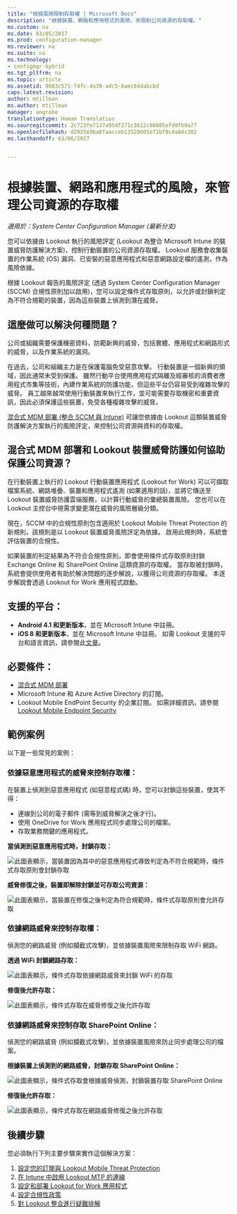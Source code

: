 ```yaml
---
title: "根據風險限制存取權 | Microsoft Docs"
description: "根據裝置、網路和應用程式的風險，來限制公司資源的存取權。"
ms.custom: na
ms.date: 03/05/2017
ms.prod: configuration-manager
ms.reviewer: na
ms.suite: na
ms.technology:
- configmgr-hybrid
ms.tgt_pltfrm: na
ms.topic: article
ms.assetid: 9083c571-f4fc-4a78-adc5-8aec84dabcbd
caps.latest.revision: 
author: mtillman
ms.author: mtillman
manager: angrobe
translationtype: Human Translation
ms.sourcegitcommit: 2c723fe7137a95df271c3612c88805efd8fb9a77
ms.openlocfilehash: d2925e9ba8faacceb13520605e71bf9c4a84c302
ms.lasthandoff: 03/06/2017


---
```

# <a name="manage-access-to-company-resource-based-on-device-network-and-application-risk"></a>根據裝置、網路和應用程式的風險，來管理公司資源的存取權

*適用於：System Center Configuration Manager (最新分支)*

您可以依據由 Lookout 執行的風險評定 (Lookout 為整合 Microsoft Intune 的裝置威脅防護解決方案)，控制行動裝置的公司資源存取權。 Lookout 服務會收集裝置的作業系統 (OS) 漏洞、已安裝的惡意應用程式和惡意網路設定檔的遙測，作為風險依據。 

根據 Lookout 報告的風險評定 (透過 System Center Configuration Manager (SCCM) 合規性原則加以啟用)，您可以設定條件式存取原則，以允許或封鎖判定為不符合規範的裝置，因為這些裝置上偵測到潛在威脅。  

## <a name="what-problem-does-this-solve"></a>這麼做可以解決何種問題？
公司或組織需要保護機密資料，防範新興的威脅，包括實體、應用程式和網路形式的威脅，以及作業系統的漏洞。

在過去，公司和組織主力是在保護電腦免受惡意攻擊。 行動裝置是一個新興的領域，因此通常未受到保護。 雖然行動平台使用應用程式隔離及經審核的消費者應用程式市集等技術，內建作業系統的防護功能，但這些平台仍容易受到複雜攻擊的威脅。 員工越來越常使用行動裝置來執行工作，並可能需要存取機密和重要資訊，因此必須保護這些裝置，免受各種複雜攻擊的威脅。

[混合式 MDM 部署 (整合 SCCM 與 Intune)](https://docs.microsoft.com/en-us/sccm/mdm/understand/choose-between-standalone-intune-and-hybrid-mobile-device-management) 可讓您依據由 Lookout 這類裝置威脅防護解決方案執行的風險評定，來控制公司資源與資料的存取權。

## <a name="how-do-the-hybrid-mdm-deployment-and-lookout-device-threat-protection-help-protect-company-resources"></a>混合式 MDM 部署和 Lookout 裝置威脅防護如何協助保護公司資源？
在行動裝置上執行的 Lookout 行動裝置應用程式 (Lookout for Work) 可以可擷取檔案系統、網路堆疊、裝置和應用程式遙測 (如果適用的話)，並將它傳送至 Lookout 裝置威脅防護雲端服務，以計算行動威脅的彙總裝置風險。 您也可以在 Lookout 主控台中視需求變更潛在威脅的風險層級分類。  

現在，SCCM 中的合規性原則包含適用於 Lookout Mobile Threat Protection 的新規則，該規則是以 Lookout 裝置威脅風險評定為依據。 啟用此規則時，系統會評估裝置的合規性。

如果裝置的判定結果為不符合合規性原則，即會使用條件式存取原則封鎖 Exchange Online 和 SharePoint Online 這類資源的存取權。 當存取被封鎖時，系統會提供使用者有助於解決問題的逐步解說，以獲得公司資源的存取權。 本逐步解說會透過 Lookout for Work 應用程式啟動。

## <a name="supported-platforms"></a>支援的平台：
* **Android 4.1 和更新版本**，並在 Microsoft Intune 中註冊。
* **iOS 8 和更新版本**，並在 Microsoft Intune 中註冊。
如需 Lookout 支援的平台和語言資訊，請參閱此[文章](https://personal.support.lookout.com/hc/en-us/articles/114094140253)。

## <a name="prerequisites"></a>必要條件：
* [混合式 MDM 部署](https://docs.microsoft.com/en-us/sccm/mdm/understand/choose-between-standalone-intune-and-hybrid-mobile-device-management)
* Microsoft Intune 和 Azure Active Directory 的訂閱。
* Lookout Mobile EndPoint Security 的企業訂閱。  如需詳細資訊，請參閱 [Lookout Mobile Endpoint Security](https://www.lookout.com/products/mobile-endpoint-security)

## <a name="example-scenarios"></a>範例案例
以下是一些常見的案例：
### <a name="control-access-based-on-threat-from-malicious-apps"></a>依據惡意應用程式的威脅來控制存取權：
在裝置上偵測到惡意應用程式 (如惡意程式碼) 時，您可以封鎖這些裝置，使其不得：
* 連線到公司的電子郵件 (需等到威脅解決之後才行)。
* 使用 OneDrive for Work 應用程式同步處理公司的檔案。
* 存取業務關鍵的應用程式。

**當偵測到惡意應用程式時，封鎖存取：**

![此圖表顯示，當裝置因為其中的惡意應用程式導致判定為不符合規範時，條件式存取原則會封鎖存取](media/config-mgr-maliciousapps_blocked.png)

**威脅修復之後，裝置即解除封鎖並可存取公司資源：**

![此圖表顯示，當裝置在修復之後判定為符合規範時，條件式存取原則會允許存取](media/config-mgr-maliciousapps-unblocked.png)
### <a name="control-access-based-on-threat-to-network"></a>依據網路威脅來控制存取權：
偵測您的網路威脅 (例如攔截式攻擊)，並依據裝置風險來限制存取 WiFi 網路。

**透過 WiFi 封鎖網路存取：**

![此圖表顯示，條件式存取依據網路威脅來封鎖 WiFi 的存取](media/config-mgr-network-wifi-blocked.png)

**修復後允許存取：**

![此圖表顯示，條件式存取在威脅修復之後允許存取](media/config-mgr-network-wifi-unblocked.png)
### <a name="control-access-to-sharepoint-online-based-on-threat-to-network"></a>依據網路威脅來控制存取 SharePoint Online：

偵測您的網路威脅 (例如攔截式攻擊)，並依據裝置風險來防止同步處理公司的檔案。

**根據裝置上偵測到的網路威脅，封鎖存取 SharePoint Online：**

![此圖表顯示，條件式存取會根據威脅偵測，封鎖裝置存取 SharePoint Online](media/config-mgr-network-spo-blocked.png)


**修復後允許存取：**

![此圖表顯示，條件式存取在網路威脅修復之後允許存取](media/config-mgr-network-spo-unblocked.png)

## <a name="next-steps"></a>後續步驟
您必須執行下列主要步驟來實作這個解決方案：
1.    [設定您的訂閱與 Lookout Mobile Threat Protection](set-up-your-subscription-with-lookout.md)
2.    [在 Intune 中啟用 Lookout MTP 的連線](enable-lookout-connection-in-intune.md)
3.  [設定和部署 Lookout for Work 應用程式](configure-and-deploy-lookout-for-work-apps.md)
4.    [設定合規性政策](enable-device-threat-protection-rule-compliance-policy.md)
5.    [對 Lookout 整合進行疑難排解](troubleshoot-lookout-integration.md)

